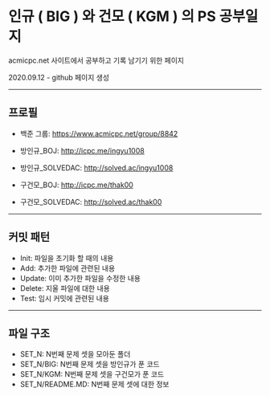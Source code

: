 # 인규 ( BIG ) 와 건모 ( KGM ) 의 PS 공부일지

acmicpc.net 사이트에서 공부하고 기록 남기기 위한 페이지

2020.09.12 - github 페이지 생성

---

## 프로필
 - 백준 그룹: https://www.acmicpc.net/group/8842

 - 방인규_BOJ: http://icpc.me/ingyu1008

 - 방인규_SOLVEDAC: http://solved.ac/ingyu1008

 - 구건모_BOJ: http://icpc.me/thak00
 
 - 구건모_SOLVEDAC: http://solved.ac/thak00

---

## 커밋 패턴
 - Init: 파일을 초기화 할 때의 내용
 - Add: 추가한 파일에 관련된 내용
 - Update: 이미 추가한 파일을 수정한 내용
 - Delete: 지울 파일에 대한 내용
 - Test: 임시 커밋에 관련된 내용

---

## 파일 구조
 - SET_N: N번째 문제 셋을 모아둔 폴더
 - SET_N/BIG: N번째 문제 셋을 방인규가 푼 코드
 - SET_N/KGM: N번째 문제 셋을 구건모가 푼 코드
 - SET_N/README.MD: N번째 문제 셋에 대한 정보